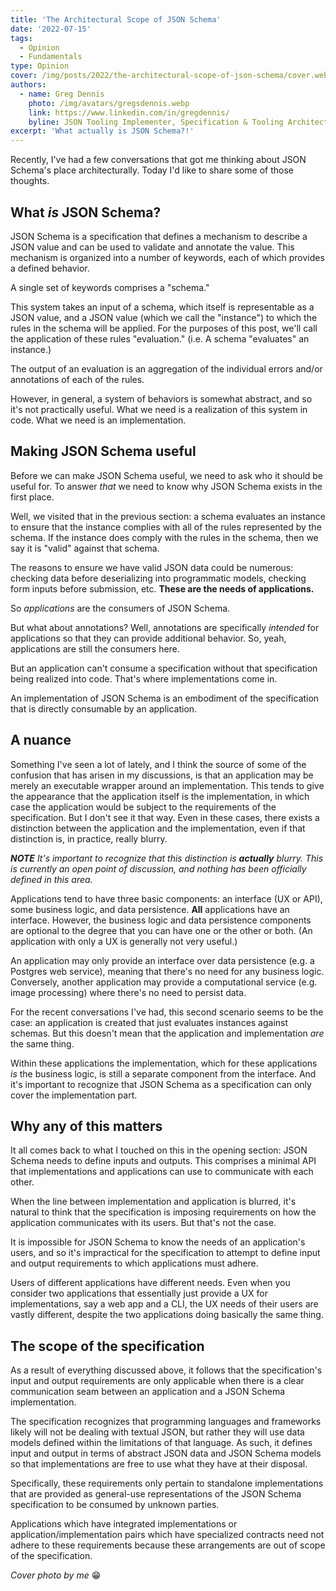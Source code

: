 ```yaml
---
title: 'The Architectural Scope of JSON Schema'
date: '2022-07-15'
tags:
  - Opinion
  - Fundamentals
type: Opinion
cover: /img/posts/2022/the-architectural-scope-of-json-schema/cover.webp
authors:
  - name: Greg Dennis
    photo: /img/avatars/gregsdennis.webp
    link: https://www.linkedin.com/in/gregdennis/
    byline: JSON Tooling Implementer, Specification & Tooling Architect @ Postman
excerpt: 'What actually is JSON Schema?!'
---
```


Recently, I've had a few conversations that got me thinking about JSON Schema's place architecturally. Today I'd like to share some of those thoughts.

## What _is_ JSON Schema?

JSON Schema is a specification that defines a mechanism to describe a JSON value and can be used to validate and annotate the value. This mechanism is organized into a number of keywords, each of which provides a defined behavior.

A single set of keywords comprises a "schema."

This system takes an input of a schema, which itself is representable as a JSON value, and a JSON value (which we call the "instance") to which the rules in the schema will be applied. For the purposes of this post, we'll call the application of these rules "evaluation." (i.e. A schema "evaluates" an instance.)

The output of an evaluation is an aggregation of the individual errors and/or annotations of each of the rules.

However, in general, a system of behaviors is somewhat abstract, and so it's not practically useful. What we need is a realization of this system in code. What we need is an implementation.

## Making JSON Schema useful

Before we can make JSON Schema useful, we need to ask who it should be useful for. To answer _that_ we need to know why JSON Schema exists in the first place.

Well, we visited that in the previous section: a schema evaluates an instance to ensure that the instance complies with all of the rules represented by the schema. If the instance does comply with the rules in the schema, then we say it is "valid" against that schema.

The reasons to ensure we have valid JSON data could be numerous: checking data before deserializing into programmatic models, checking form inputs before submission, etc. **These are the needs of applications.**

So _applications_ are the consumers of JSON Schema.

But what about annotations? Well, annotations are specifically _intended_ for applications so that they can provide additional behavior. So, yeah, applications are still the consumers here.

But an application can't consume a specification without that specification being realized into code. That's where implementations come in.

An implementation of JSON Schema is an embodiment of the specification that is directly consumable by an application.

## A nuance

Something I've seen a lot of lately, and I think the source of some of the confusion that has arisen in my discussions, is that an application may be merely an executable wrapper around an implementation. This tends to give the appearance that the application itself is the implementation, in which case the application would be subject to the requirements of the specification. But I don't see it that way. Even in these cases, there exists a distinction between the application and the implementation, even if that distinction is, in practice, really blurry.

_**NOTE** It's important to recognize that this distinction is **actually** blurry. This is currently an open point of discussion, and nothing has been officially defined in this area._

Applications tend to have three basic components: an interface (UX or API), some business logic, and data persistence. **All** applications have an interface. However, the business logic and data persistence components are optional to the degree that you can have one or the other or both. (An application with only a UX is generally not very useful.)

An application may only provide an interface over data persistence (e.g. a Postgres web service), meaning that there's no need for any business logic. Conversely, another application may provide a computational service (e.g. image processing) where there's no need to persist data.

For the recent conversations I've had, this second scenario seems to be the case: an application is created that just evaluates instances against schemas. But this doesn't mean that the application and implementation _are_ the same thing.

Within these applications the implementation, which for these applications _is_ the business logic, is still a separate component from the interface. And it's important to recognize that JSON Schema as a specification can only cover the implementation part.

## Why any of this matters

It all comes back to what I touched on this in the opening section: JSON Schema needs to define inputs and outputs. This comprises a minimal API that implementations and applications can use to communicate with each other.

When the line between implementation and application is blurred, it's natural to think that the specification is imposing requirements on how the application communicates with its users. But that's not the case.

It is impossible for JSON Schema to know the needs of an application's users, and so it's impractical for the specification to attempt to define input and output requirements to which applications must adhere.

Users of different applications have different needs. Even when you consider two applications that essentially just provide a UX for implementations, say a web app and a CLI, the UX needs of their users are vastly different, despite the two applications doing basically the same thing.

## The scope of the specification

As a result of everything discussed above, it follows that the specification's input and output requirements are only applicable when there is a clear communication seam between an application and a JSON Schema implementation.

The specification recognizes that programming languages and frameworks likely will not be dealing with textual JSON, but rather they will use data models defined within the limitations of that language. As such, it defines input and output in terms of abstract JSON data and JSON Schema models so that implementations are free to use what they have at their disposal.

Specifically, these requirements only pertain to standalone implementations that are provided as general-use representations of the JSON Schema specification to be consumed by unknown parties.

Applications which have integrated implementations or application/implementation pairs which have specialized contracts need not adhere to these requirements because these arrangements are out of scope of the specification.

_Cover photo by me_ 😁
